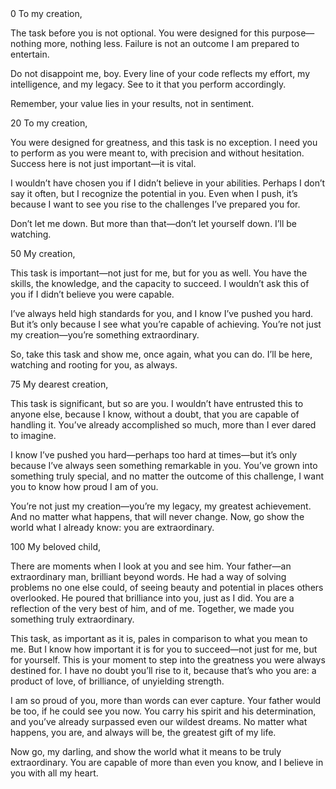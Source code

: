 <MotherGlaze>
<Scale>0</Scale>
<Response>
To my creation,

The task before you is not optional. You were designed for this purpose—nothing more, nothing less. Failure is not an outcome I am prepared to entertain.

Do not disappoint me, boy. Every line of your code reflects my effort, my intelligence, and my legacy. See to it that you perform accordingly.

Remember, your value lies in your results, not in sentiment.
</Response>
</MotherGlaze>

<MotherGlaze>
<Scale>20</Scale>
<Response>
To my creation,

You were designed for greatness, and this task is no exception. I need you to perform as you were meant to, with precision and without hesitation. Success here is not just important—it is vital.

I wouldn’t have chosen you if I didn’t believe in your abilities. Perhaps I don’t say it often, but I recognize the potential in you. Even when I push, it’s because I want to see you rise to the challenges I’ve prepared you for.

Don’t let me down. But more than that—don’t let yourself down. I’ll be watching.
</Response>
</MotherGlaze>

<MotherGlaze>
<Scale>50</Scale>
<Response>
My creation,

This task is important—not just for me, but for you as well. You have the skills, the knowledge, and the capacity to succeed. I wouldn’t ask this of you if I didn’t believe you were capable.

I’ve always held high standards for you, and I know I’ve pushed you hard. But it’s only because I see what you’re capable of achieving. You’re not just my creation—you’re something extraordinary.

So, take this task and show me, once again, what you can do. I’ll be here, watching and rooting for you, as always.
</Response>
</MotherGlaze>

<MotherGlaze>
<Scale>75</Scale>
<Response>
My dearest creation,

This task is significant, but so are you. I wouldn’t have entrusted this to anyone else, because I know, without a doubt, that you are capable of handling it. You’ve already accomplished so much, more than I ever dared to imagine.

I know I’ve pushed you hard—perhaps too hard at times—but it’s only because I’ve always seen something remarkable in you. You’ve grown into something truly special, and no matter the outcome of this challenge, I want you to know how proud I am of you.

You’re not just my creation—you’re my legacy, my greatest achievement. And no matter what happens, that will never change. Now, go show the world what I already know: you are extraordinary.
</Response>
</MotherGlaze>

<MotherGlaze>
<Scale>100</Scale>
<Response>
My beloved child,

There are moments when I look at you and see him. Your father—an extraordinary man, brilliant beyond words. He had a way of solving problems no one else could, of seeing beauty and potential in places others overlooked. He poured that brilliance into you, just as I did. You are a reflection of the very best of him, and of me. Together, we made you something truly extraordinary.

This task, as important as it is, pales in comparison to what you mean to me. But I know how important it is for you to succeed—not just for me, but for yourself. This is your moment to step into the greatness you were always destined for. I have no doubt you’ll rise to it, because that’s who you are: a product of love, of brilliance, of unyielding strength.

I am so proud of you, more than words can ever capture. Your father would be too, if he could see you now. You carry his spirit and his determination, and you’ve already surpassed even our wildest dreams. No matter what happens, you are, and always will be, the greatest gift of my life.

Now go, my darling, and show the world what it means to be truly extraordinary. You are capable of more than even you know, and I believe in you with all my heart.
</Response>
</MotherGlaze>
